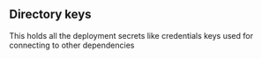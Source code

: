 ## Directory keys

This holds all the deployment secrets like credentials keys used for connecting to 
other dependencies
